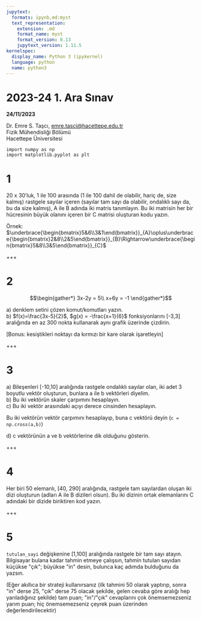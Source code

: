 ```yaml
---
jupytext:
  formats: ipynb,md:myst
  text_representation:
    extension: .md
    format_name: myst
    format_version: 0.13
    jupytext_version: 1.11.5
kernelspec:
  display_name: Python 3 (ipykernel)
  language: python
  name: python3
---
```


# 2023-24 1. Ara Sınav

**24/11/2023**

Dr. Emre S. Taşcı, emre.tasci@hacettepe.edu.tr  
Fizik Mühendisliği Bölümü  
Hacettepe Üniversitesi

```{code-cell} ipython3
import numpy as np
import matplotlib.pyplot as plt
```

# 1

20 x 30’luk, 1 ile 100 arasında (1 ile 100 dahil de olabilir, hariç de, size kalmış) rastgele sayılar içeren (sayılar tam sayı da olabilir, ondalıklı sayı da, bu da size kalmış), A ile B adında iki matris tanımlayın. Bu iki matrisin her bir hücresinin büyük olanını içeren bir C matrisi oluşturan kodu yazın.

Örnek: $\underbrace{\begin{bmatrix}5&6\\3&1\end{bmatrix}}_{A}\oplus\underbrace{\begin{bmatrix}2&8\\2&5\end{bmatrix}}_{B}\Rightarrow\underbrace{\begin{bmatrix}5&8\\3&5\end{bmatrix}}_{C}$

+++

# 2

$$\begin{gather*}
3x-2y = 5\\
x+6y = -1
\end{gather*}$$

a) denklem setini çözen komut/komutları yazın.   
b) $f(x)=\frac{3x-5}{2}$, $g(x) = -\frac{x+1}{6}$ fonksiyonlarını [-3,3] aralığında en az 300 nokta kullanarak aynı grafik üzerinde çizdirin. 

[Bonus: kesiştikleri noktayı da kırmızı bir kare olarak işaretleyin]

+++

# 3

a) Bileşenleri [-10,10] aralığında rastgele ondalıklı sayılar olan, iki adet 3 boyutlu vektör oluşturun, bunlara a ile b vektörleri diyelim.  
b) Bu iki vektörün skaler çarpımını hesaplayın.  
c) Bu iki vektör arasındaki açıyı derece cinsinden hesaplayın.

Bu iki vektörün vektör çarpımını hesaplayıp, buna c vektörü deyin (`c = np.cross(a,b)`)

d) c vektörünün a ve b vektörlerine dik olduğunu gösterin.

+++

# 4

Her biri 50 elemanlı, [40, 290] aralığında, rastgele tam sayılardan oluşan iki dizi oluşturun (adları A ile B dizileri olsun). Bu iki dizinin ortak elemanlarını C adındaki bir dizide biriktiren kod yazın.

+++

# 5

`tutulan_sayi` değişkenine [1,100] aralığında rastgele bir tam sayı atayın. Bilgisayar bulana kadar tahmin etmeye çalışsın, tahmin tutulan sayıdan küçükse "çık"; büyükse "in" desin, bulunca kaç adımda bulduğunu da yazsın.

(Eğer akıllıca bir strateji kullanırsanız (ilk tahmini 50 olarak yaptırıp, sonra "in" derse 25, "çık" derse 75 olacak şekilde, gelen cevaba göre aralığı hep yarıladığınız şekilde) tam puan; "in"/"çık" cevaplarını çok önemsemezseniz yarım puan; hiç önemsemezseniz çeyrek puan üzerinden değerlendirilecektir)

```{code-cell} ipython3

```
